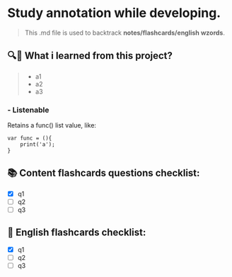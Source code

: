 # Study annotation while developing.

> This .md file is used to backtrack **notes/flashcards/english wzords**.

## 🔍🤔 What i learned from this project?

> - a1
> - a2
> - a3

### - Listenable

Retains a func() list value, like:
```
var func = (){
    print('a');
}
```

## 📚 Content flashcards questions checklist:

- [x] q1
- [ ] q2
- [ ] q3
``` ```

## 📝 English flashcards checklist:

- [x] q1
- [ ] q2
- [ ] q3